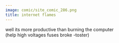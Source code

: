 ```yaml
---
image: comic/site_comic_286.png
title: internet flames
---
```

well its more productive than burning the computer  
(help high voltages fuses broke -toster)
